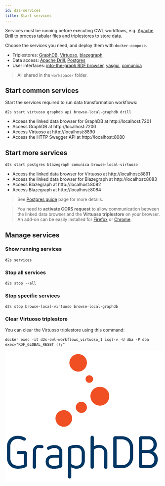 ```yaml
---
id: d2s-services
title: Start services
---
```



Services must be running before executing CWL workflows, e.g. [Apache Drill](https://github.com/amalic/apache-drill) to process tabular files and triplestores to store data.

Choose the services you need, and deploy them with `docker-compose`.

* Triplestores: [GraphDB](https://github.com/MaastrichtU-IDS/graphdb), [Virtuoso](https://hub.docker.com/r/tenforce/virtuoso/), [blazegraph](https://hub.docker.com/r/lyrasis/blazegraph/dockerfile)
* Data access: [Apache Drill](https://github.com/amalic/apache-drill), [Postgres](https://hub.docker.com/_/postgres)
* User interfaces: [into-the-graph RDF browser](https://github.com/MaastrichtU-IDS/into-the-graph), [yasgui](https://hub.docker.com/r/erikap/yasgui), [comunica](https://github.com/comunica/jQuery-Widget.js)

> All shared in the `workspace/` folder.

## Start common services

Start the services required to run data transformation workflows:

```shell
d2s start virtuoso graphdb api browse-local-graphdb drill
```

* Access the linked data browser for GraphDB at http://localhost:7201
* Access GraphDB at http://localhost:7200
* Access Virtuoso at http://localhost:8890
* Access the HTTP Swagger API at http://localhost:8080

## Start more services

```shell
d2s start postgres blazegraph comunica browse-local-virtuoso
```

* Access the linked data browser for Virtuoso at http://localhost:8891
* Access the  linked data browser for Blazegraph at http://localhost:8083
* Access Blazegraph at http://localhost:8082
* Access Blazegraph at http://localhost:8084

> See [Postgres guide](/docs/guide-postgres) page for more details.

> You need to **activate CORS request** to allow communication between the linked data browser and the **Virtuoso triplestore** on your browser. An add-on can be easily installed for [Firefox](https://addons.mozilla.org/fr/firefox/addon/cors-everywhere/) or [Chrome](https://chrome.google.com/webstore/detail/allow-cors-access-control/lhobafahddgcelffkeicbaginigeejlf). 

## Manage services

### Show running services

```shell
d2s services
```

### Stop all services

```shell
d2s stop --all
```

### Stop specific services

```shell
d2s stop browse-local-virtuoso browse-local-graphdb
```

### Clear Virtuoso triplestore

You can clear the Virtuoso triplestore using this command:

```shell
docker exec -it d2s-cwl-workflows_virtuoso_1 isql-v -U dba -P dba exec="RDF_GLOBAL_RESET ();"
```

[![GraphDB](/img/graphdb-logo.png)](https://ontotext.com/products/graphdb/)



